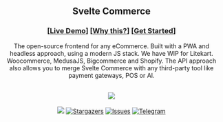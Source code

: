 <div align="center">
<h2>Svelte Commerce</h2>
</div>

<div align="center">

### [[Live Demo](https://demo.litekart.in/)] \[[Why this?](#why-this)] \[[Get Started](https://litekart.in/)]

</div>

<div align="center">
The open-source frontend for any eCommerce. Built with a PWA and headless approach, using a modern JS stack. We have WIP for Litekart. Woocommerce, MedusaJS, Bigcommerce and Shopify. The API approach also allows you to merge Svelte Commerce with any third-party tool like payment gateways, POS or AI.
<br/>
<br/>
</div>

<p align="center">
  <img src="https://img.shields.io/badge/Made_With-Svelte-red.svg?style=for-the-badge&color=dc8a78&logoColor=FF3E00&labelColor=302D41&logo=svelte"><br/><br/>
  <img src="https://img.shields.io/badge/Maintained%3F-Yes-blueviolet?style=for-the-badge&color=209fb5&labelColor=5c5f77">
	<a href="https://github.com/itswadesh/svelte-commerce/stargazers">
		<img alt="Stargazers" src="https://img.shields.io/github/stars/itswadesh/svelte-commerce?style=for-the-badge&logo=starship&color=C9CBFF&logoColor=D9E0EE&labelColor=302D41"></a>
	<a href="https://github.com/itswadesh/svelte-commerce/issues">
		<img alt="Issues" src="https://img.shields.io/github/issues/itswadesh/svelte-commerce?style=for-the-badge&logo=gitbook&color=B5E8E0&logoColor=D9E0EE&labelColor=302D41"></a>
  <a href="https://t.me/itswadesh">
    <img alt="Telegram" src="https://img.shields.io/badge/Telegram-itswadesh-blue.svg?style=for-the-badge"></a>
</p>

